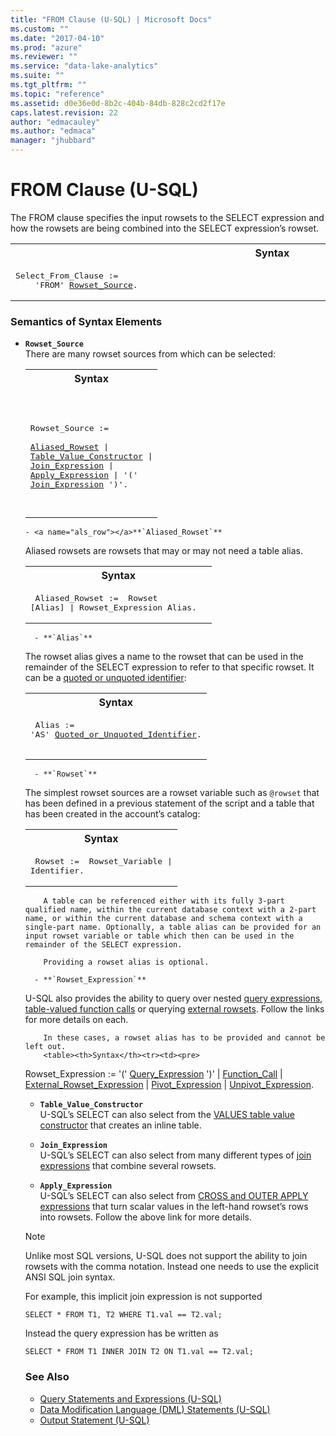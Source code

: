 ```yaml
---
title: "FROM Clause (U-SQL) | Microsoft Docs"
ms.custom: ""
ms.date: "2017-04-10"
ms.prod: "azure"
ms.reviewer: ""
ms.service: "data-lake-analytics"
ms.suite: ""
ms.tgt_pltfrm: ""
ms.topic: "reference"
ms.assetid: d0e36e0d-8b2c-404b-84db-828c2cd2f17e
caps.latest.revision: 22
author: "edmacauley"
ms.author: "edmaca"
manager: "jhubbard"
---
```

# FROM Clause (U-SQL)
The FROM clause specifies the input rowsets to the SELECT expression and how the rowsets are being combined into the SELECT expression’s rowset.  
  
<table><th>Syntax</th><tr><td><pre>
Select_From_Clause :=                                                                                    
    'FROM' <a href="#row_src">Rowset_Source</a>.
</pre></td></tr></table>
  
### Semantics of Syntax Elements    
- <a name="row_src"></a>**`Rowset_Source`**   
There are many rowset sources from which can be selected:
   <table><th>Syntax</th><tr><td><pre>
Rowset_Source :=                                                                                    
       <a href="#als_row">Aliased_Rowset</a>
|      <a href="#tbl_vl_con">Table_Value_Constructor</a>
|      <a href="#join_exp">Join_Expression</a>
|      <a href="#apl_exp">Apply_Expression</a>
|      '(' <a href="#join_exp">Join_Expression</a> ')'.  
</pre></td></tr></table>  
   
    - <a name="als_row"></a>**`Aliased_Rowset`**    
Aliased rowsets are rowsets that may or may not need a table alias.
        <table><th>Syntax</th><tr><td><pre>
Aliased_Rowset :=
<a></a>         Rowset [Alias]
|        Rowset_Expression Alias.                                                              <a></a>
        </pre></td></tr></table>
  
      - **`Alias`**  
The rowset alias gives a name to the rowset that can be used in the remainder of the SELECT expression to refer to that specific rowset. It can be a [quoted or unquoted identifier](../USQL/u-sql-identifiers.md):
        <table><th>Syntax</th><tr><td><pre>
Alias :=
<a></a>     'AS' <a href="u-sql-identifiers.md">Quoted_or_Unquoted_Identifier</a>.                                                  <a></a> 
        </pre></td></tr></table>
          
      - **`Rowset`**  
The simplest rowset sources are a rowset variable such as `@rowset` that has been defined in a previous statement of the script and a table that has been created in the account’s catalog:
        <table><th>Syntax</th><tr><td><pre> 
Rowset :=
<a></a>     Rowset_Variable
|    Identifier.                                                                          <a></a>
        </pre></td></tr></table>
 
        A table can be referenced either with its fully 3-part qualified name, within the current database context with a 2-part name, or within the current database and schema context with a single-part name. Optionally, a table alias can be provided for an input rowset variable or table which then can be used in the remainder of the SELECT expression.  
        
        Providing a rowset alias is optional.  
  
      - **`Rowset_Expression`**  
U-SQL also provides the ability to query over nested [query expressions](../USQL/query-statements-and-expressions-u-sql.md), [table-valued function calls](../USQL/u-sql-select-selecting-from-a-function-call.md) or querying [external rowsets](../USQL/u-sql-select-selecting-from-an-external-rowset.md). Follow the links for more details on each.
        
        In these cases, a rowset alias has to be provided and cannot be left out.
        <table><th>Syntax</th><tr><td><pre> 
Rowset_Expression :=
<a></a>       '(' <a href="query-statements-and-expressions-u-sql.md">Query_Expression</a> ')'
|      <a href="u-sql-select-selecting-from-a-function-call.md">Function_Call</a>
|      <a href="u-sql-select-selecting-from-an-external-rowset.md">External_Rowset_Expression</a>
|      <a href="pivot-and-unpivot-u-sql.md">Pivot_Expression</a>
|      <a href="pivot-and-unpivot-u-sql.md">Unpivot_Expression</a>.                                                        <a></a>
        </pre></td></tr></table>          

  - <a name="tbl_vl_con"></a>**`Table_Value_Constructor`**  
    U-SQL’s SELECT can also select from the [VALUES table value constructor](../USQL/u-sql-select-selecting-from-the-values-table-value-constructor.md) that creates an inline table.  
  
  - <a name="join_exp"></a>**`Join_Expression`**  
    U-SQL’s SELECT can also select from many different types of [join expressions](../USQL/u-sql-select-selecting-from-joins.md) that combine several rowsets.  

  - <a name="apl_exp"></a>**`Apply_Expression`**  
    U-SQL’s SELECT can also select from [CROSS and OUTER APPLY expressions](../USQL/u-sql-select-selecting-from-cross-apply-and-outer-apply.md) that turn scalar values in the left-hand rowset’s rows into rowsets. Follow the above link for more details.

> [!NOTE]
> Unlike most SQL versions, U-SQL does not support the ability to join rowsets with the comma notation. Instead one needs to use the explicit ANSI SQL join syntax.
  
For example, this implicit join expression is not supported
```
SELECT * FROM T1, T2 WHERE T1.val == T2.val;
```
  
Instead the query expression has be written as
```
SELECT * FROM T1 INNER JOIN T2 ON T1.val == T2.val;
```
 
  
### See Also 
* [Query Statements and Expressions (U-SQL)](../USQL/query-statements-and-expressions-u-sql.md)  
* [Data Modification Language (DML) Statements (U-SQL)](../USQL/data-modification-language-dml-statements-u-sql.md)    
* [Output Statement (U-SQL)](../USQL/output-statement-u-sql.md)  


